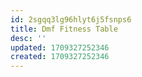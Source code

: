 ```yaml
---
id: 2sgqq3lg96hlyt6j5fsnps6
title: Dmf Fitness Table
desc: ''
updated: 1709327252346
created: 1709327252346
---
```

